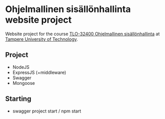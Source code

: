 # Ohjelmallinen sisällönhallinta website project
Website project for the course [TLO-32400 Ohjelmallinen sisällönhallinta](https://ohsiha.github.io/2018/) at [Tampere University of Technology](http://www.tut.fi/en/home).

## Project
- NodeJS
- ExpressJS (+middleware)
- Swagger
- Mongoose

## Starting

- swagger project start / npm start
